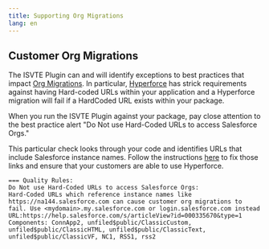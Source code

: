 ```yaml
---
title: Supporting Org Migrations
lang: en
---
```



## Customer Org Migrations

The ISVTE Plugin can and will identify exceptions to best practices that impact [Org Migrations](https://help.salesforce.com/s/articleView?language=en_US&type=1&id=000334938). In particular, [Hyperforce](https://help.salesforce.com/s/articleView?id=000356459&type=1) has strick requirements against having Hard-coded URLs within your application and a Hyperforce migration will fail if a HardCoded URL exists within your package.

When you run the ISVTE Plugin against your package, pay close attention to the best practice alert "Do Not use Hard-Coded URLs to access Salesforce Orgs."

This particular check looks through your code and identifies URLs that include Salesforce instance names. Follow the instructions [here](https://help.salesforce.com/s/articleView?id=000335670&type=1) to fix those links and ensure that your customers are able to use Hyperforce.


```
=== Quality Rules:
Do Not use Hard-Coded URLs to access Salesforce Orgs:
Hard-Coded URLs which reference instance names like https://na144.salesforce.com can cause customer org migrations to fail. Use <mydomain>.my.salesforce.com or login.salesforce.com instead
URL:https://help.salesforce.com/s/articleView?id=000335670&type=1
Components: ConnApp2, unfiled$public/ClassicCustom, unfiled$public/ClassicHTML, unfiled$public/ClassicText, unfiled$public/ClassicVF, NC1, RSS1, rss2
```